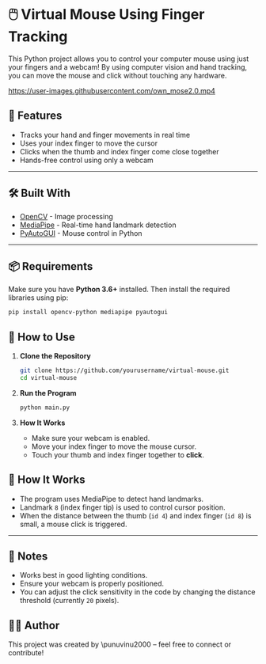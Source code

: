 # 🖱️ Virtual Mouse Using Finger Tracking

This Python project allows you to control your computer mouse using just your fingers and a webcam! By using computer vision and hand tracking, you can move the mouse and click without touching any hardware.

https://user-images.githubusercontent.com/own_mose2.0.mp4


## 🚀 Features

- Tracks your hand and finger movements in real time
- Uses your index finger to move the cursor
- Clicks when the thumb and index finger come close together
- Hands-free control using only a webcam

---

## 🛠️ Built With

- [OpenCV](https://opencv.org/) - Image processing
- [MediaPipe](https://google.github.io/mediapipe/) - Real-time hand landmark detection
- [PyAutoGUI](https://pyautogui.readthedocs.io/) - Mouse control in Python

---

## 📦 Requirements

Make sure you have **Python 3.6+** installed. Then install the required libraries using pip:

```bash
pip install opencv-python mediapipe pyautogui
```

## 📸 How to Use

1. **Clone the Repository**

   ```bash
   git clone https://github.com/yourusername/virtual-mouse.git
   cd virtual-mouse
   ```

2. **Run the Program**

   ```bash
   python main.py
   ```

3. **How It Works**

   * Make sure your webcam is enabled.
   * Move your index finger to move the mouse cursor.
   * Touch your thumb and index finger together to **click**.



## 🧠 How It Works

* The program uses MediaPipe to detect hand landmarks.
* Landmark `8` (index finger tip) is used to control cursor position.
* When the distance between the thumb (`id 4`) and index finger (`id 8`) is small, a mouse click is triggered.

---

## 📝 Notes

* Works best in good lighting conditions.
* Ensure your webcam is properly positioned.
* You can adjust the click sensitivity in the code by changing the distance threshold (currently `20` pixels).



## 🙋‍♂️ Author

This project was created by \punuvinu2000  – feel free to connect or contribute!



